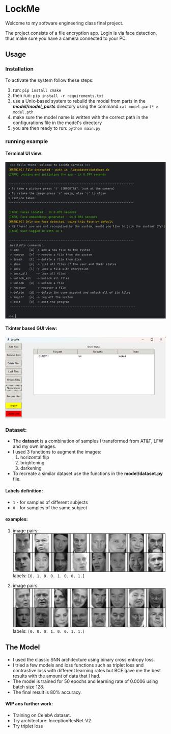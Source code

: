 # LockMe
 
Welcome to my software engineering class final project.

The project consists of a file encryption app. 
Login is via face detection, thus make sure you have a camera connected to your PC.

## Usage
### Installation
To activate the system follow these steps:
1. run: `pip install cmake`
2. then run: `pip install -r requirements.txt`
3. use a Unix-based system to rebuild the model from parts in the **_model/model_parts_** directory using the command:`cat model.part* > model.pth`
4. make sure the model name is written with the correct path in the configurations file in the model's directory
5. you are then ready to run: `python main.py`

### running example
#### Terminal UI view:
![terminal_view.png](images/terminal_view.png)
#### Tkinter based GUI view:
![tkinter_usage.png](images/tkinter_usage.png)


### Dataset:
* The **dataset** is a combination of samples I transformed from AT&T, LFW and my own images.
* I used 3 functions to augment the images:
  1. horizontal flip
  2. brightening
  3. darkening
* To recreate a similar dataset use the functions in the **model/dataset.py** file.
#### Labels definition:
* `1` - for samples of different subjects
* `0` - for samples of the same subject
#### examples:
1. image pairs: ![example1.png](images/example1.png)
labels: `[0. 1. 0. 0. 1. 0. 0. 1.]`

2. image pairs: ![example2.png](images/example2.png)
labels: `[0. 0. 0. 1. 0. 0. 1. 1.]`

## The Model
* I used the classic SNN architecture using binary cross entropy loss.
* I tried a few models and loss functions such as triplet loss and contrastive loss with different learning rates 
but BCE gave me the best results with the amount of data that I had.
* The model is trained for 50 epochs and learning rate of 0.0006 using batch size 128.
* The final result is 80% accuracy. 

#### WIP ans further work:
* Training on CelebA dataset.
* Try architecture: InceptionResNet-V2
* Try triplet loss